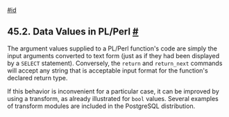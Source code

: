 [#id](#PLPERL-DATA)

## 45.2. Data Values in PL/Perl [#](#PLPERL-DATA)

The argument values supplied to a PL/Perl function's code are simply the input arguments converted to text form (just as if they had been displayed by a `SELECT` statement). Conversely, the `return` and `return_next` commands will accept any string that is acceptable input format for the function's declared return type.

If this behavior is inconvenient for a particular case, it can be improved by using a transform, as already illustrated for `bool` values. Several examples of transform modules are included in the PostgreSQL distribution.
